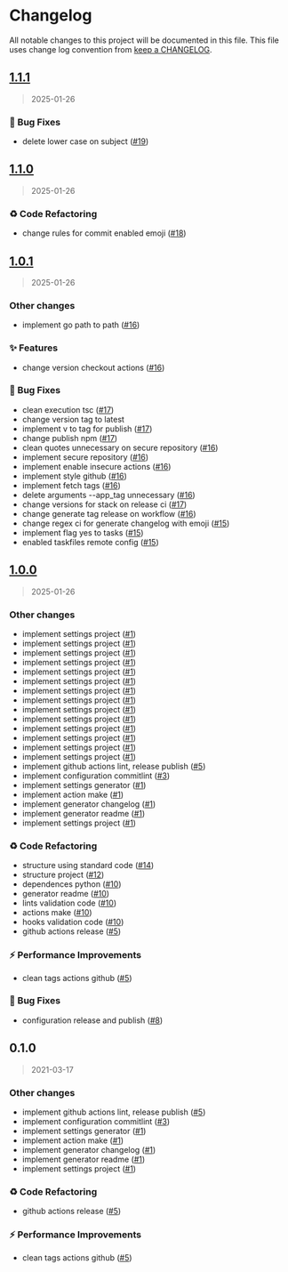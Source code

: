 # Changelog

All notable changes to this project will be documented in this file. This file uses change log convention from [keep a CHANGELOG](http://keepachangelog.com/en/0.3.0/).


<a name="1.1.1"></a>
## [1.1.1](https://github.com/hadenlabs/commitlint-config/compare/1.1.0...1.1.1)

> 2025-01-26

### 🐛 Bug Fixes

* delete lower case on subject ([#19](https://github.com/hadenlabs/commitlint-config/issues/19))


<a name="1.1.0"></a>
## [1.1.0](https://github.com/hadenlabs/commitlint-config/compare/1.0.1...1.1.0)

> 2025-01-26

### ♻ Code Refactoring

* change rules for commit enabled emoji ([#18](https://github.com/hadenlabs/commitlint-config/issues/18))


<a name="1.0.1"></a>
## [1.0.1](https://github.com/hadenlabs/commitlint-config/compare/1.0.0...1.0.1)

> 2025-01-26

### Other changes

* implement go path to path ([#16](https://github.com/hadenlabs/commitlint-config/issues/16))

### ✨ Features

* change version checkout actions ([#16](https://github.com/hadenlabs/commitlint-config/issues/16))

### 🐛 Bug Fixes

* clean execution tsc ([#17](https://github.com/hadenlabs/commitlint-config/issues/17))
* change version tag to latest
* implement v to tag for publish ([#17](https://github.com/hadenlabs/commitlint-config/issues/17))
* change publish npm ([#17](https://github.com/hadenlabs/commitlint-config/issues/17))
* clean quotes unnecessary on secure repository ([#16](https://github.com/hadenlabs/commitlint-config/issues/16))
* implement secure repository ([#16](https://github.com/hadenlabs/commitlint-config/issues/16))
* implement enable insecure actions ([#16](https://github.com/hadenlabs/commitlint-config/issues/16))
* implement style github ([#16](https://github.com/hadenlabs/commitlint-config/issues/16))
* implement fetch tags ([#16](https://github.com/hadenlabs/commitlint-config/issues/16))
* delete arguments --app_tag unnecessary ([#16](https://github.com/hadenlabs/commitlint-config/issues/16))
* change versions for stack on release ci ([#17](https://github.com/hadenlabs/commitlint-config/issues/17))
* change generate tag release on workflow ([#16](https://github.com/hadenlabs/commitlint-config/issues/16))
* change regex ci for generate changelog with emoji ([#15](https://github.com/hadenlabs/commitlint-config/issues/15))
* implement flag yes to tasks ([#15](https://github.com/hadenlabs/commitlint-config/issues/15))
* enabled taskfiles remote config ([#15](https://github.com/hadenlabs/commitlint-config/issues/15))


<a name="1.0.0"></a>
## [1.0.0](https://github.com/hadenlabs/commitlint-config/compare/0.1.0...1.0.0)

> 2025-01-26

### Other changes

* implement settings project ([#1](https://github.com/hadenlabs/commitlint-config/issues/1))
* implement settings project ([#1](https://github.com/hadenlabs/commitlint-config/issues/1))
* implement settings project ([#1](https://github.com/hadenlabs/commitlint-config/issues/1))
* implement settings project ([#1](https://github.com/hadenlabs/commitlint-config/issues/1))
* implement settings project ([#1](https://github.com/hadenlabs/commitlint-config/issues/1))
* implement settings project ([#1](https://github.com/hadenlabs/commitlint-config/issues/1))
* implement settings project ([#1](https://github.com/hadenlabs/commitlint-config/issues/1))
* implement settings project ([#1](https://github.com/hadenlabs/commitlint-config/issues/1))
* implement settings project ([#1](https://github.com/hadenlabs/commitlint-config/issues/1))
* implement settings project ([#1](https://github.com/hadenlabs/commitlint-config/issues/1))
* implement settings project ([#1](https://github.com/hadenlabs/commitlint-config/issues/1))
* implement settings project ([#1](https://github.com/hadenlabs/commitlint-config/issues/1))
* implement settings project ([#1](https://github.com/hadenlabs/commitlint-config/issues/1))
* implement settings project ([#1](https://github.com/hadenlabs/commitlint-config/issues/1))
* implement github actions lint, release publish ([#5](https://github.com/hadenlabs/commitlint-config/issues/5))
* implement configuration commitlint ([#3](https://github.com/hadenlabs/commitlint-config/issues/3))
* implement settings generator ([#1](https://github.com/hadenlabs/commitlint-config/issues/1))
* implement action make ([#1](https://github.com/hadenlabs/commitlint-config/issues/1))
* implement generator changelog ([#1](https://github.com/hadenlabs/commitlint-config/issues/1))
* implement generator readme ([#1](https://github.com/hadenlabs/commitlint-config/issues/1))
* implement settings project ([#1](https://github.com/hadenlabs/commitlint-config/issues/1))

### ♻ Code Refactoring

* structure using standard code ([#14](https://github.com/hadenlabs/commitlint-config/issues/14))
* structure project ([#12](https://github.com/hadenlabs/commitlint-config/issues/12))
* dependences python ([#10](https://github.com/hadenlabs/commitlint-config/issues/10))
* generator readme ([#10](https://github.com/hadenlabs/commitlint-config/issues/10))
* lints validation code ([#10](https://github.com/hadenlabs/commitlint-config/issues/10))
* actions make ([#10](https://github.com/hadenlabs/commitlint-config/issues/10))
* hooks validation code ([#10](https://github.com/hadenlabs/commitlint-config/issues/10))
* github actions release ([#5](https://github.com/hadenlabs/commitlint-config/issues/5))

### ⚡ Performance Improvements

* clean tags actions github ([#5](https://github.com/hadenlabs/commitlint-config/issues/5))

### 🐛 Bug Fixes

* configuration release and publish ([#8](https://github.com/hadenlabs/commitlint-config/issues/8))


<a name="0.1.0"></a>
## 0.1.0

> 2021-03-17

### Other changes

* implement github actions lint, release publish ([#5](https://github.com/hadenlabs/commitlint-config/issues/5))
* implement configuration commitlint ([#3](https://github.com/hadenlabs/commitlint-config/issues/3))
* implement settings generator ([#1](https://github.com/hadenlabs/commitlint-config/issues/1))
* implement action make ([#1](https://github.com/hadenlabs/commitlint-config/issues/1))
* implement generator changelog ([#1](https://github.com/hadenlabs/commitlint-config/issues/1))
* implement generator readme ([#1](https://github.com/hadenlabs/commitlint-config/issues/1))
* implement settings project ([#1](https://github.com/hadenlabs/commitlint-config/issues/1))

### ♻ Code Refactoring

* github actions release ([#5](https://github.com/hadenlabs/commitlint-config/issues/5))

### ⚡ Performance Improvements

* clean tags actions github ([#5](https://github.com/hadenlabs/commitlint-config/issues/5))

